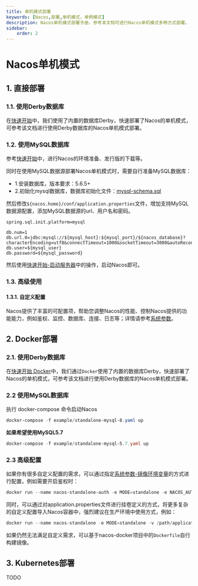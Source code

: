 ```yaml
---
title: 单机模式部署
keywords: [Nacos,部署,单机模式，单例模式]
description: Nacos单机模式部署手册，参考本文档可进行Nacos单机模式多种方式部署。
sidebar:
    order: 2
---
```


# Nacos单机模式

## 1. 直接部署

### 1.1. 使用Derby数据库

在[快速开始](../../../quickstart/quick-start.md)中，我们使用了内置的数据库Derby，快速部署了Nacos的单机模式，可参考该文档进行使用Derby数据库的Nacos单机模式部署。

### 1.2. 使用MySQL数据库

参考[快速开始](../../../quickstart/quick-start.md)中，进行Nacos的环境准备、发行版的下载等。

同时在使用MySQL数据源部署Nacos单机模式时，需要自行准备MySQL数据库：

- 1.安装数据库，版本要求：5.6.5+
- 2.初始化mysql数据库，数据库初始化文件：[mysql-schema.sql](https://github.com/alibaba/nacos/blob/master/distribution/conf/mysql-schema.sql)
  
然后修改`${nacos.home}/conf/application.properties`文件，增加支持MySQL数据源配置，添加MySQL数据源的url、用户名和密码。

```
spring.sql.init.platform=mysql

db.num=1
db.url.0=jdbc:mysql://${mysql_host}:${mysql_port}/${nacos_database}?characterEncoding=utf8&connectTimeout=1000&socketTimeout=3000&autoReconnect=true
db.user=${mysql_user}
db.password=${mysql_password}
```

然后使用[快速开始-启动服务器](../../../quickstart/quick-start/#4启动服务器)中的操作，启动Nacos即可。

### 1.3. 高级使用

#### 1.3.1. 自定义配置

Nacos提供了丰富的可配置项，帮助您调整Nacos的性能、控制Nacos提供的功能能力，例如鉴权、监控、数据库、连接、日志等；详情请参考[系统参数](../system-configurations.md)。

## 2. Docker部署

### 2.1. 使用Derby数据库

在[快速开始 Docker](../../../quickstart/quick-start-docker.md)中，我们通过`Docker`使用了内置的数据库Derby，快速部署了Nacos的单机模式，可参考该文档进行使用Derby数据库的Nacos单机模式部署。

### 2.2 使用MySQL数据库

执行 docker-compose 命令启动Nacos

```powershell
docker-compose -f example/standalone-mysql-8.yaml up
```

**如果希望使用MySQL5.7**

```powershell
docker-compose -f example/standalone-mysql-5.7.yaml up
```

### 2.3 高级配置

如果你有很多自定义配置的需求，可以通过指定[系统参数-镜像环境变量](../system-configurations/#2-镜像环境变量)的方式进行配置，例如需要开启鉴权时：

```powershell
docker run --name nacos-standalone-auth -e MODE=standalone -e NACOS_AUTH_ENABLE=true -e NACOS_AUTH_TOKEN=${customToken} -e NACOS_AUTH_IDENTITY_KEY=${customKey} NACOS_AUTH_IDENTITY_VALUE=${customValue} -p 8848:8848 -d -p 9848:9848  nacos/nacos-server:latest
```

同时，可以通过对application.properties文件进行挂卷定义的方式，将更多复杂的自定义配置导入Nacos容器中，强烈建议在生产环境中使用方式，例如：

```powershell
docker run --name nacos-standalone -e MODE=standalone -v /path/application.properties:/home/nacos/conf/application.properties -p 8848:8848 -d -p 9848:9848  nacos/nacos-server:latest
```

如果仍然无法满足自定义需求，可以基于nacos-docker项目中的`Dockerfile`自行构建镜像。

## 3. Kubernetes部署

TODO
